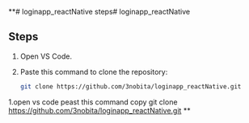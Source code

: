 **# loginapp_reactNative
steps# loginapp_reactNative

## Steps

1. Open VS Code.
2. Paste this command to clone the repository:

   ```bash
   git clone https://github.com/3nobita/loginapp_reactNative.git

1.open vs code peast this command 
copy
git clone https://github.com/3nobita/loginapp_reactNative.git
**
